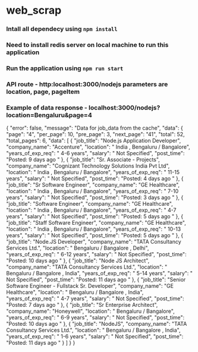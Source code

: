 # web_scrap
### Intall all dependecy using `npm install`
### Need to install redis server on local machine to run this application
### Run the application using `npm run start`
### API route - http:localhost:3000/nodejs parameters are location, page, pageItem

### Example of data response - localhost:3000/nodejs?location=Bengaluru&page=4

{
    "error": false,
    "message": "Data for job_data from the cache",
    "data": {
        "page": "4",
        "per_page": 10,
        "pre_page": 3,
        "next_page": "41",
        "total": 52,
        "total_pages": 6,
        "data": [
            {
                "job_title": "Node.js Application Developer",
                "company_name": "Accenture",
                "location": " India , Bengaluru / Bangalore",
                "years_of_exp_req": " 4-6 years",
                "salary": " Not Specified",
                "post_time": "Posted: 9 days ago "
            },
            {
                "job_title": "Sr. Associate - Projects",
                "company_name": "Cognizant Technology Solutions India Pvt Ltd",
                "location": " India , Bengaluru / Bangalore",
                "years_of_exp_req": " 11-15 years",
                "salary": " Not Specified",
                "post_time": "Posted: 4 days ago "
            },
            {
                "job_title": "Sr Software Engineer",
                "company_name": "GE Healthcare",
                "location": " India , Bengaluru / Bangalore",
                "years_of_exp_req": " 7-10 years",
                "salary": " Not Specified",
                "post_time": "Posted: 3 days ago "
            },
            {
                "job_title": "Software Engineer",
                "company_name": "GE Healthcare",
                "location": " India , Bengaluru / Bangalore",
                "years_of_exp_req": " 4-7 years",
                "salary": " Not Specified",
                "post_time": "Posted: 5 days ago "
            },
            {
                "job_title": "Staff Software Engineer",
                "company_name": "GE Healthcare",
                "location": " India , Bengaluru / Bangalore",
                "years_of_exp_req": " 10-13 years",
                "salary": " Not Specified",
                "post_time": "Posted: 5 days ago "
            },
            {
                "job_title": "Node.JS Developer",
                "company_name": "TATA Consultancy Services Ltd.",
                "location": " Bengaluru / Bangalore , Delhi",
                "years_of_exp_req": " 6-12 years",
                "salary": " Not Specified",
                "post_time": "Posted: 10 days ago "
            },
            {
                "job_title": "Node JS Architect",
                "company_name": "TATA Consultancy Services Ltd.",
                "location": " Bengaluru / Bangalore , India",
                "years_of_exp_req": " 5-14 years",
                "salary": " Not Specified",
                "post_time": "Posted: 11 days ago "
            },
            {
                "job_title": "Senior Software Engineer - Fullstack Sr. Developer",
                "company_name": "GE Healthcare",
                "location": " Bengaluru / Bangalore , India",
                "years_of_exp_req": " 4-7 years",
                "salary": " Not Specified",
                "post_time": "Posted: 7 days ago "
            },
            {
                "job_title": "Sr Enterprise Architect",
                "company_name": "Honeywell",
                "location": " Bengaluru / Bangalore",
                "years_of_exp_req": " 6-9 years",
                "salary": " Not Specified",
                "post_time": "Posted: 10 days ago "
            },
            {
                "job_title": "NodeJS",
                "company_name": "TATA Consultancy Services Ltd.",
                "location": " Bengaluru / Bangalore , India",
                "years_of_exp_req": " 1-6 years",
                "salary": " Not Specified",
                "post_time": "Posted: 11 days ago "
            }
        ]
    }
}
